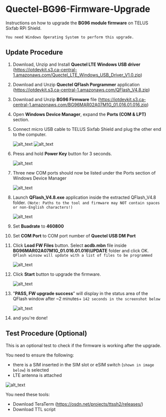 # Quectel-BG96-Firmware-Upgrade
Instructions on how to upgrade the **BG96 module firmware** on  TELUS Sixfab RPi Shield.

`You need Windows Operating System to perform this upgrade.`

## Update Procedure

1. Download, Unzip and Install **Quectel LTE Windows USB driver** (https://iotdevkit.s3.ca-central-1.amazonaws.com/Quectel_LTE_Windows_USB_Driver_V1.0.zip)

2. Download and Unzip **Quectel QFlash Porgrammer** application (https://iotdevkit.s3.ca-central-1.amazonaws.com/QFlash_V4.8.zip)

3. Download and Unzip **BG96 Firmware** file (https://iotdevkit.s3.ca-central-1.amazonaws.com/BG96MAR02A07M1G_01.016.01.016.zip)

4. Open **Windows Device Manager**, expand the **Ports (COM & LPT)** section.

5. Connect micro USB cable to TELUS Sixfab Shield and plug the other end to the computer.

   ![alt_text](images/IMG_8400_320.jpg) ![alt_text](images/IMG_8402_320.jpg)

6. Press and hold **Power Key** button for 3 seconds.

   ![alt_text](images/IMG_8404.jpg)

7. Three new COM ports should now be listed under the Ports section of Windows Device Manager

   ![alt_text](images/COM_Ports.png)

8. Launch **QFlash_V4.8.exe** application inside the extracted QFlash_V4.8 folder. `(Note: Paths to the tool and firmware may NOT contain spaces or non-English characters!)`

      ![alt_text](images/QFlash_V48.png)

9. Set **Buadrate** to **460800**

10. Set **COM Port** to COM port number of **Quectel USB DM Port**

11. Click **Load FW Files** button. Select **acdb.mbn** file inside **BG96MAR02A07M1G_01.016.01.016\UPDATE** folder and click OK. `QFlash winsow will update with a list of files to be programmed`

      ![alt_text](images/Load_FW_Files.png)

12. Click **Start** button to upgrade the firmware.

      ![alt_text](images/FW_Upgrade_Progress.png)

13. "**PASS, FW upgrade success**” will display in the status area of the QFlash window after ~2 minutes+ `142 seconds in the screenshot below`

      ![alt_text](images/FW_Success.png)

14. and you're done!

## Test Procedure (Optional)

This is an optional test to check if the firmware is working after the upgrade. 

You need to ensure the following:
- there is a SIM inserted in the SIM slot or eSIM switch (`shown in image below`) is selected
- LTE antenna is attached

![alt_text](images/SIMMUX.jpg)

You need these tools:
- Download TeraTerm (https://osdn.net/projects/ttssh2/releases/)
- Download TTL script 
